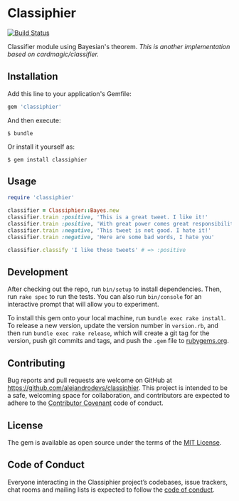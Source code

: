 # Classiphier
[![Build Status](https://travis-ci.com/alejandrodevs/classiphier.svg?branch=master)](https://travis-ci.org/alejandrodevs/classiphier)

Classifier module using Bayesian's theorem.
*This is another implementation based on cardmagic/classifier.*

## Installation

Add this line to your application's Gemfile:

```ruby
gem 'classiphier'
```

And then execute:

    $ bundle

Or install it yourself as:

    $ gem install classiphier

## Usage

```ruby
require 'classiphier'

classifier = Classiphier::Bayes.new
classifier.train :positive, 'This is a great tweet. I like it!'
classifier.train :positive, 'With great power comes great responsibility'
classifier.train :negative, 'This tweet is not good. I hate it!'
classifier.train :negative, 'Here are some bad words, I hate you'

classifier.classify 'I like these tweets' # => :positive
```

## Development

After checking out the repo, run `bin/setup` to install dependencies. Then, run `rake spec` to run the tests. You can also run `bin/console` for an interactive prompt that will allow you to experiment.

To install this gem onto your local machine, run `bundle exec rake install`. To release a new version, update the version number in `version.rb`, and then run `bundle exec rake release`, which will create a git tag for the version, push git commits and tags, and push the `.gem` file to [rubygems.org](https://rubygems.org).

## Contributing

Bug reports and pull requests are welcome on GitHub at https://github.com/alejandrodevs/classiphier. This project is intended to be a safe, welcoming space for collaboration, and contributors are expected to adhere to the [Contributor Covenant](http://contributor-covenant.org) code of conduct.

## License

The gem is available as open source under the terms of the [MIT License](https://opensource.org/licenses/MIT).

## Code of Conduct

Everyone interacting in the Classiphier project’s codebases, issue trackers, chat rooms and mailing lists is expected to follow the [code of conduct](https://github.com/alejandrodevs/classiphier/blob/master/CODE_OF_CONDUCT.md).
